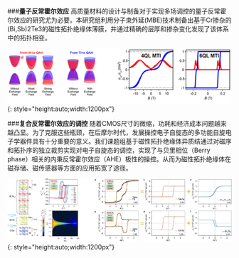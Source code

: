###**量子反常霍尔效应**
高质量材料的设计与制备对于实现多场调控的量子反常霍尔效应的研究尤为必要。本研究组利用分子束外延(MBE)技术制备出基于Cr掺杂的(Bi,Sb)2Te3的磁性拓扑绝缘体薄膜，并通过精确的层厚和掺杂变化发现了该体系中的拓扑相变。

![](./img/MBE1.png){: style="height:auto;width:1200px"}



###**复合反常霍尔效应的调控**
随着CMOS尺寸的微缩，功耗和经济成本问题越来越凸显。为了克服这些瓶颈，在后摩尔时代，发展操控电子自旋态的多功能自旋电子学器件具有十分重要的意义。我们课题组基于磁性拓扑绝缘体异质结通过对磁序和拓扑序的独立裁剪实现对电子自旋态的调控，实现了与贝里相位（Berry phase）相关的内秉反常霍尔效应（AHE）极性的操控。从而为磁性拓扑绝缘体在磁存储、磁传感器等方面的应用拓宽了途径。

![](./img/MBE2.png){: style="height:auto;width:1200px"}